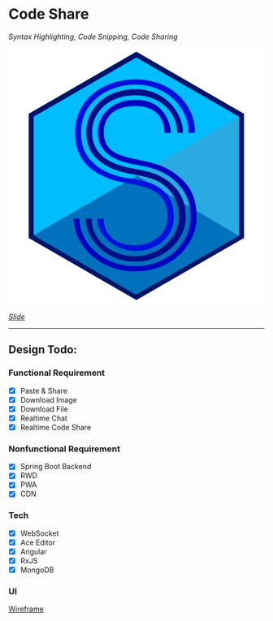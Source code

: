 # Code Share

*Syntax Highlighting, Code Snipping, Code Sharing*

![codeshare_icon](codeshare.png)

*[Slide](https://docs.google.com/presentation/d/1kW7zEsWrzjlJF8xMjPGvRwcqAaOSGJ5TeVq6OR5HwxI/edit?usp=sharing)*

---

## Design Todo:

### Functional Requirement
+ [x] Paste & Share
+ [x] Download Image
+ [x] Download File
+ [x] Realtime Chat
+ [x] Realtime Code Share

### Nonfunctional Requirement
+ [x] Spring Boot Backend
+ [x] RWD
+ [x] PWA
+ [x] CDN

### Tech
+ [x] WebSocket
+ [x] Ace Editor
+ [x] Angular
+ [x] RxJS
+ [x] MongoDB

### UI
[Wireframe](https://wireframe.cc/xCeKiK)
